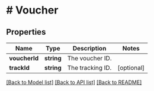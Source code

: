 # # Voucher

## Properties

Name | Type | Description | Notes
------------ | ------------- | ------------- | -------------
**voucherId** | **string** | The voucher ID. |
**trackId** | **string** | The tracking ID. | [optional]

[[Back to Model list]](../../README.md#models) [[Back to API list]](../../README.md#endpoints) [[Back to README]](../../README.md)
